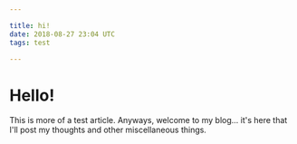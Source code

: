 ```yaml
---

title: hi!
date: 2018-08-27 23:04 UTC
tags: test

---
```



# Hello!
This is more of a test article. Anyways, welcome to my blog... it's here that I'll post my thoughts and other miscellaneous things.
